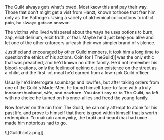 The Guild always gets what's owed. Most know this and pay their way. Those that don't might get a visit from Hanzt, known to those that fear him only as The Pathogen. Using a variety of alchemical concoctions to inflict pain, he always gets an answer. 

The victims who lived whispered about the ways he uses potions to burn, zap, elicit delirium, elicit truth, or fear. Maybe he'd just keep you alive and let one of the other enforcers unleash their own simpler brand of violence. 

Justified and encouraged by other Guild members, it took him a long time to question the ethics of his actions. Coin for [[TheGuild]] was the only ethic that was preached, and he'd known no other family. He'd not remember his blood-relations, only the feeling of eeking out an existence on the street as a child, and the first hot meal he'd earned from a low-rank Guild officer. 

Usually he'd interrogate scumbags and lowlifes, but after taking orders from one of the Guild's Made-Men, he found himself face-to-face with a truly innocent husband, wife, and newborn. You don't say no to The Guild, so left with no choice he turned on his once-allies and freed the young family. 

Now forever on the run from The Guild, he can only attempt to atone for his past life, and prove to himself that there is good within himself that is worth redemption. To maintain anonymity, the braid and beard that had once made him notorious had to go.

![[Guildhantz.png]]

